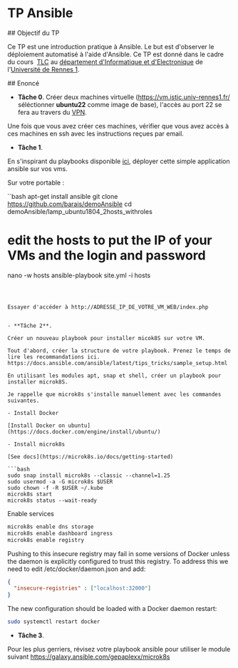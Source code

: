 # TP Ansible

## Objectif du TP

Ce TP est une introduction pratique à Ansible. Le but est d'observer le déploiement automatisé à l'aide d'Ansible. Ce TP est donné dans le cadre du cours  [TLC](https://hackmd.diverse-team.fr/s/SJqu5DjSD) au [département d'Informatique et d'Electronique](https://istic.univ-rennes1.fr/) de l'[Université de Rennes 1](https://www.univ-rennes1.fr/). 

## Enoncé

- **Tâche 0**. Créer deux machines virtuelle (https://vm.istic.univ-rennes1.fr/ séléctionner **ubuntu22** comme image de base), l'accès au port 22 se fera au travers du [VPN](https://istic.univ-rennes1.fr/intranet/services#section-4). 

Une fois que vous avez créer ces machines, vérifier que vous avez accès à ces machines en ssh avec les instructions reçues par email. 



- **Tâche 1**.

En s'inspirant du playbooks disponible [ici](https://github.com/barais/demoAnsible/tree/main/lamp_ubuntu1804_2hosts_withroles), déployer cette simple application ansible sur vos vms. 

Sur votre portable : 

``bash
apt-get install ansible
git clone https://github.com/barais/demoAnsible
cd demoAnsible/lamp_ubuntu1804_2hosts_withroles
# edit the hosts to put the IP of your VMs and the login and password
nano -w hosts
ansible-playbook site.yml -i hosts
```



Essayer d'accéder à http://ADRESSE_IP_DE_VOTRE_VM_WEB/index.php


- **Tâche 2**.

Créer un nouveau playbook pour installer micok8S sur votre VM. 

Tout d'abord, créer la structure de votre playbook. Prenez le temps de lire les recommandations ici. 
https://docs.ansible.com/ansible/latest/tips_tricks/sample_setup.html

En utilisant les modules apt, snap et shell, créer un playbook pour installer microk8S. 

Je rappelle que microk8s s'installe manuellement avec les commandes suivantes.

- Install Docker

[Install Docker on ubuntu](https://docs.docker.com/engine/install/ubuntu/)

- Install microk8s

[See docs](https://microk8s.io/docs/getting-started)

```bash
sudo snap install microk8s --classic --channel=1.25
sudo usermod -a -G microk8s $USER
sudo chown -f -R $USER ~/.kube
microk8s start
microk8s status --wait-ready
```

Enable services

```bash
microk8s enable dns storage
microk8s enable dashboard ingress
microk8s enable registry
```

Pushing to this insecure registry may fail in some versions of Docker unless the
 daemon is explicitly configured to trust this registry. To address this we need
 to edit /etc/docker/daemon.json and add:

```json
{
  "insecure-registries" : ["localhost:32000"]
}
```

The new configuration should be loaded with a Docker daemon restart:

```bash
sudo systemctl restart docker
```

- **Tâche 3**.

Pour les plus gerriers, révisez votre playbook ansible pour utiliser le module suivant
https://galaxy.ansible.com/gepaplexx/microk8s
